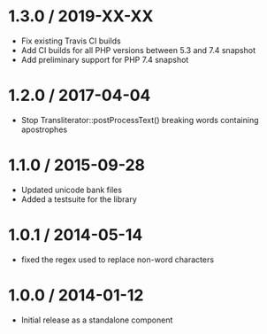 # 1.3.0 / 2019-XX-XX

-   Fix existing Travis CI builds
-   Add CI builds for all PHP versions between 5.3 and 7.4 snapshot
-   Add preliminary support for PHP 7.4 snapshot

# 1.2.0 / 2017-04-04

-   Stop Transliterator::postProcessText() breaking words containing apostrophes

# 1.1.0 / 2015-09-28

-   Updated unicode bank files
-   Added a testsuite for the library

# 1.0.1 / 2014-05-14

-   fixed the regex used to replace non-word characters

# 1.0.0 / 2014-01-12

-   Initial release as a standalone component
